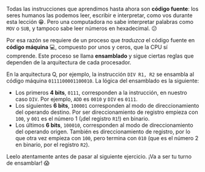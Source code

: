 Todas las instrucciones que aprendimos hasta ahora son **código fuente**: los seres humanos las podemos leer, escribir e interpretar, como vos durante esta lección :grin:. Pero una computadora no sabe interpretar palabras como `MOV` o `SUB`, y tampoco sabe leer números en hexadecimal. :confused:

Por esa razón se requiere de un proceso que _traduzca_ el código fuente en **código máquina** :computer:, compuesto por unos y ceros, que la CPU sí comprende. Este proceso se llama **ensamblado** y sigue ciertas reglas que dependen de la arquitectura de cada procesador.

En la arquitectura Q, por ejemplo, la instrucción `DIV R1, R2` se ensambla al código máquina `0111100001100010`. La lógica del ensamblado es la siguiente:

* Los primeros **4 bits**, `0111`, corresponden a la instrucción, en nuestro caso `DIV`. Por ejemplo, `ADD` es `0010` y `DIV` es `0111`.
* Los siguientes **6 bits**, `100001` corresponden al modo de direccionamiento del operando destino. Por ser direccionamiento de registro empieza con `100`, y `001` es el número 1 (¡del registro `R1`!) en binario.
* Los últimos **6 bits**, `100010`, corresponden al modo de direccionamiento del operando origen. También es  direccionamiento de registro, por lo que otra vez empieza con `100`, pero termina con `010` (que es el número 2 en binario, por el registro `R2`).

Leelo atentamente antes de pasar al siguiente ejercicio. ¡Va a ser tu turno de ensamblar! :scream: